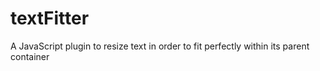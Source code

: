 # textFitter
A JavaScript plugin to resize text in order to fit perfectly within its parent container
